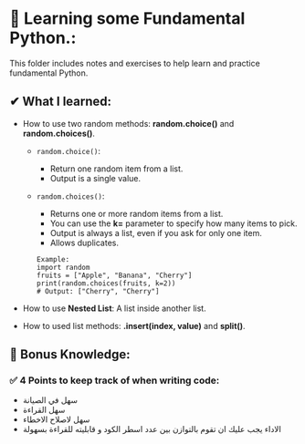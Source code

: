 # 🧠 Learning some Fundamental Python.:
This folder includes notes and exercises to help learn and practice fundamental Python.

## ✔ What I learned:
+ How to use two random methods: **random.choice()** and **random.choices()**.
  - `random.choice()`:
    * Return one random item from a list.
    * Output is a single value.

  - `random.choices()`:
    * Returns one or more random items from a list.
    * You can use the **k=** parameter to specify how many items to pick.
    * Output is always a list, even if you ask for only one item.
    * Allows duplicates.
    ```
    Example:
    import random
    fruits = ["Apple", "Banana", "Cherry"]
    print(random.choices(fruits, k=2))  
    # Output: ["Cherry", "Cherry"]
    ```
    
+ How to use **Nested List**: A list inside another list.
+ How to used list methods: **.insert(index, value)** and **split()**.

## 📌 Bonus Knowledge:
### ✅ 4 Points to keep track of when writing code:
+ سهل في الصيانة
+ سهل القراءة
+ سهل لاصلاح الاخطاء
+ الاداء
يجب عليك ان تقوم بالتوازن بين عدد اسطر الكود و قابليته للقراءة بسهولة
